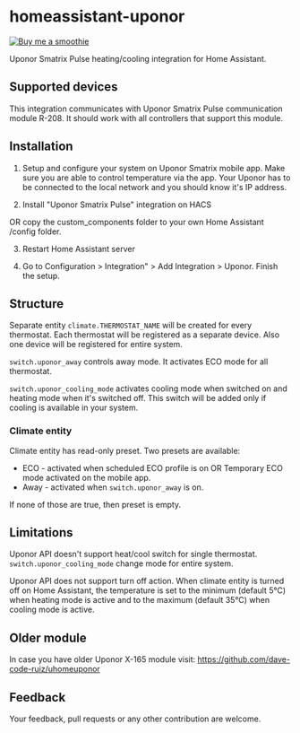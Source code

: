 # homeassistant-uponor

[![Buy me a smoothie](https://img.shields.io/badge/Buy%20me%20a-smoothie-blue?style=for-the-badge&logo=PAYPAL)](https://www.paypal.me/asev)

Uponor Smatrix Pulse heating/cooling integration for Home Assistant.

## Supported devices

This integration communicates with Uponor Smatrix Pulse communication module R-208.
It should work with all controllers that support this module.

## Installation

1. Setup and configure your system on Uponor Smatrix mobile app. Make sure you are able to control temperature via the app.
Your Uponor has to be connected to the local network and you should know it's IP address.

2. Install "Uponor Smatrix Pulse" integration on HACS

OR copy the custom_components folder to your own Home Assistant /config folder.

3. Restart Home Assistant server

4. Go to Configuration > Integration" > Add Integration > Uponor. Finish the setup.
   
## Structure

Separate entity `climate.THERMOSTAT_NAME` will be created for every thermostat.
Each thermostat will be registered as a separate device. Also one device will be registered for entire system.

`switch.uponor_away` controls away mode. It activates ECO mode for all thermostat.

`switch.uponor_cooling_mode` activates cooling mode when switched on and heating mode when it's switched off.
This switch will be added only if cooling is available in your system.


### Climate entity

Climate entity has read-only preset. Two presets are available:
* ECO - activated when scheduled ECO profile is on OR Temporary ECO mode activated on the mobile app.
* Away - activated when `switch.uponor_away` is on.

If none of those are true, then preset is empty.

## Limitations

Uponor API doesn't support heat/cool switch for single thermostat.
`switch.uponor_cooling_mode` change mode for entire system.

Uponor API does not support turn off action. When climate entity is turned off on Home Assistant,
the temperature is set to the minimum (default 5℃) when heating mode is active
and to the maximum (default 35℃) when cooling mode is active.

## Older module

In case you have older Uponor X-165 module visit: https://github.com/dave-code-ruiz/uhomeuponor

## Feedback

Your feedback, pull requests or any other contribution are welcome.
